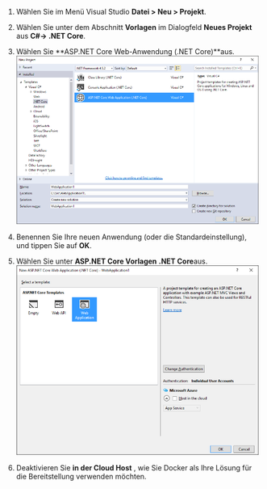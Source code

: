 1. Wählen Sie im Menü Visual Studio **Datei > Neu > Projekt**. 

1. Wählen Sie unter dem Abschnitt **Vorlagen** im Dialogfeld **Neues Projekt** aus **C#-> .NET Core**.

1. Wählen Sie **ASP.NET Core Web-Anwendung (.NET Core)**aus.
    ![Dialogfeld "Neues Projekt"](./media/vs-docker-create-aspnetcore-app/create-new-project.png)

1. Benennen Sie Ihre neuen Anwendung (oder die Standardeinstellung), und tippen Sie auf **OK**.  

1. Wählen Sie unter **ASP.NET Core Vorlagen** **.NET Core**aus.
    ![Neue ASP.NET Project-Dialogfeld](./media/vs-docker-create-aspnetcore-app/aspnet-core-template.png)

1. Deaktivieren Sie **in der Cloud Host** , wie Sie Docker als Ihre Lösung für die Bereitstellung verwenden möchten.

